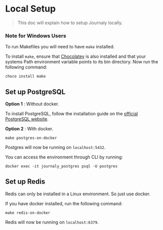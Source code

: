 # Local Setup
> This doc will explain how to setup Journaly locally.

### Note for Windows Users
To run Makefiles you will need to have `make` installed.

To install `make`, ensure that [Chocolatey](https://docs.chocolatey.org/en-us/choco/setup/#more-install-options) is also installed and that your systems Path environment variable points to its bin directory. 
Now run the following command:
```
choco install make
```

## Set up PostgreSQL
**Option 1** : Without docker.

To install PostgreSQL, follow the installation guide on the [official PostgreSQL website](https://www.postgresql.org/download/).

**Option 2** : With docker.
```
make postgres-on-docker
```

Postgres will now be running on `localhost:5432`.

You can access the environment through CLI by running:
```
docker exec -it journaly_postgres psql -U postgres
```


## Set up Redis
Redis can only be installed in a Linux environment. So just use docker.

If you have docker installed, run the following command:

```
make redis-on-docker
```

Redis will now be running on `localhost:6379`.
